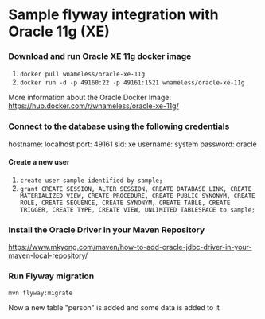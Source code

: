 # Sample flyway integration with Oracle 11g (XE)

### Download and run Oracle XE 11g docker image
1. ```docker pull wnameless/oracle-xe-11g```
2. ```docker run -d -p 49160:22 -p 49161:1521 wnameless/oracle-xe-11g```

More information about the Oracle Docker Image:
https://hub.docker.com/r/wnameless/oracle-xe-11g/

### Connect to the database using the following credentials
hostname: localhost
port: 49161
sid: xe
username: system
password: oracle

#### Create a new user
1. ```create user sample identified by sample;```
2. ```grant CREATE SESSION, ALTER SESSION, CREATE DATABASE LINK, CREATE MATERIALIZED VIEW, CREATE PROCEDURE, CREATE PUBLIC SYNONYM, CREATE ROLE, CREATE SEQUENCE, CREATE SYNONYM, CREATE TABLE, CREATE TRIGGER, CREATE TYPE, CREATE VIEW, UNLIMITED TABLESPACE to sample;```

### Install the Oracle Driver in your Maven Repository
https://www.mkyong.com/maven/how-to-add-oracle-jdbc-driver-in-your-maven-local-repository/



### Run Flyway migration
```mvn flyway:migrate```

Now a new table "person" is added and some data is added to it
